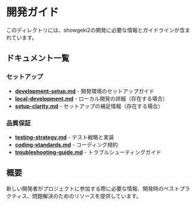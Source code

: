 # 開発ガイド

このディレクトリには、showgeki2の開発に必要な情報とガイドラインが含まれています。

## ドキュメント一覧

### セットアップ
- **[development-setup.md](./development-setup.md)** - 開発環境のセットアップガイド
- **[local-development.md](./local-development.md)** - ローカル開発の詳細（存在する場合）
- **[setup-clarity.md](./setup-clarity.md)** - セットアップの補足情報（存在する場合）

### 品質保証
- **[testing-strategy.md](./testing-strategy.md)** - テスト戦略と実装
- **[coding-standards.md](./coding-standards.md)** - コーディング規約
- **[troubleshooting-guide.md](./troubleshooting-guide.md)** - トラブルシューティングガイド

## 概要

新しい開発者がプロジェクトに参加する際に必要な情報、開発時のベストプラクティス、問題解決のためのリソースを提供しています。
